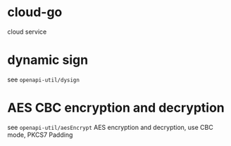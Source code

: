 # cloud-go
cloud service

# dynamic sign
see ```openapi-util/dysign```

# AES CBC encryption and decryption
see ```openapi-util/aesEncrypt```
AES encryption and decryption, use CBC mode, PKCS7 Padding

